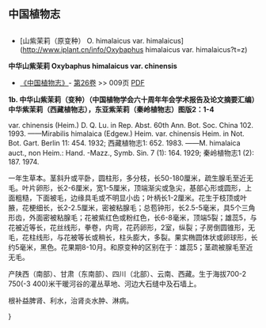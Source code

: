 
## 中国植物志

## 
* [山紫茉莉（原变种）  O.  himalaicus var. himalaicus](http://www.iplant.cn/info/Oxybaphus himalaicus var. himalaicus?t=z)

**中华山紫茉莉 Oxybaphus himalaicus var. chinensis**

* [《中国植物志》](http://www.iplant.cn/frps)- [第26卷](http://www.iplant.cn/frps/vol/26) >> 009页 [PDF](http://www.iplant.cn/frps/pdf/26/009.pdf)

**1b. 中华山紫茉莉（变种）（中国植物学会六十周年年会学术报告及论文摘要汇编）中华紫茉莉（西藏植物志），东亚紫茉莉（秦岭植物志）图版2：1-4**

var. chinensis (Heim.) D. Q. Lu. in Rep. Abst. 60th Ann. Bot. Soc. China 102. 1993. ——Mirabilis himalaica (Edgew.) Heim. var. chinensis Heim. in Not. Bot. Gart. Berlin 11: 454. 1932; 西藏植物志1: 652. 1983. ——M. himalaica auct., non Heim.: Hand. -Mazz., Symb. Sin. 7 (1): 164. 1929; 秦岭植物志1 (2): 187. 1974.

一年生草本。茎斜升或平卧，圆柱形，多分枝，长50-180厘米，疏生腺毛至近无毛。叶片卵形，长2-6厘米，宽1-5厘米，顶端渐尖或急尖，基部心形或圆形，上面粗糙，下面被毛，边缘具毛或不明显小齿；叶柄长1-2厘米。花生于枝顶或叶腋，花梗细长，长2-2.5厘米，密被粘腺毛；总苞钟形，长2.5-5毫米，具5个三角形齿，外面密被粘腺毛；花被紫红色或粉红色，长6-8毫米，顶端5裂；雄蕊5，与花被近等长，花丝线形，拳卷，内弯，花药卵形，2室，纵裂；子房倒圆锥形，无毛，花柱线形，与花被等长或稍长，柱头膨大，多裂。果实椭圆体状或卵球形，长约5毫米，黑色。花果期8-10月。和原变种的区别在于：雄蕊5；茎疏被腺毛至近无毛。

产陕西（南部）、甘肃（东南部）、四川（北部）、云南、西藏。生于海拔700-2 750(-3 400)米干暖河谷的灌丛草地、河边大石缝中及石墙上。

根补益脾肾、利水，治肾炎水肿、淋病。

}